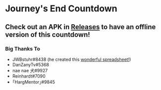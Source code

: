 # Journey's End Countdown
## Check out an APK in [Releases](https://github.com/TrueMLGPro/truemlgpro.github.io/releases/) to have an offline version of this countdown!
### Big Thanks To
- JWBstuhr#8438 (he created this [wonderful spreadsheet!](https://docs.google.com/spreadsheets/d/e/2PACX-1vQe9dGdZebSyHyuZPBs3vigAa67dwxNruhZ3Lo5y_BXScX5qlEGvwDLhl82H50IfwSyq8q-7kh9fO38/pubhtml))
- DanZanyTv#5368
- nae nae 犬#9927
- Reinhardt#7090
- ｢HargMentor｣#9845
